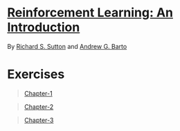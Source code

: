 # [Reinforcement Learning: An Introduction](../../README.md)

By [Richard S. Sutton](http://incompleteideas.net/index.html) and [Andrew G. Barto](https://people.cs.umass.edu/~barto/)

# Exercises
> [Chapter-1](Chapter1.ipynb)

> [Chapter-2](Chapter2.ipynb)

> [Chapter-3](Chapter3.ipynb)
